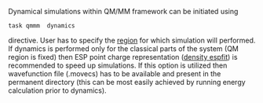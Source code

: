  Dynamical simulations within QM/MM framework can be
initiated using

`task qmmm `<qmtheory>` dynamics`

directive. User has to specify the
[region](Qmmm_region.md) for which simulation will
performed. If dynamics is performed only for the classical parts of the
system (QM region is fixed) then ESP point charge representation
([density espfit](Qmmm_density.md)) is recommended to
speed up simulations. If this option is utilized then wavefunction file
(<system>.movecs) has to be available and present in the permanent
directory (this can be most easily achieved by running energy
calculation prior to dynamics).
